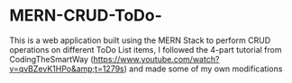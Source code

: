 # MERN-CRUD-ToDo-
This is a web application built using the MERN Stack to perform CRUD operations on different ToDo List items, I followed the 4-part tutorial from CodingTheSmartWay (https://www.youtube.com/watch?v=qvBZevK1HPo&amp;t=1279s) and made some of my own modifications
